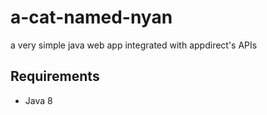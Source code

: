 # a-cat-named-nyan
a very simple java web app integrated with appdirect's APIs

## Requirements
* Java 8
